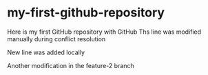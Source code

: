 # my-first-github-repository
Here is my first GitHub repository with GitHub
Ths line was modified manually during conflict resolution

New line was added locally

Another modification in the feature-2 branch